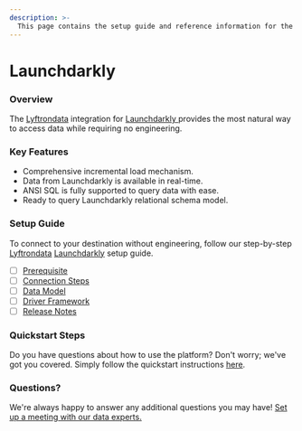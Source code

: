 ```yaml
---
description: >-
  This page contains the setup guide and reference information for the Launchdarkly source connector.
---
```


# Launchdarkly

### Overview

The [Lyftrondata](https://www.lyftrondata.com/) integration for [Launchdarkly](https://www.lyftrondata.com/integration/launchdarkly/)[ ](https://www.lyftrondata.com/integration/launchdarkly/)provides the most natural way to access data while requiring no engineering.

### Key Features

* Comprehensive incremental load mechanism.
* Data from Launchdarkly is available in real-time.&#x20;
* ANSI SQL is fully supported to query data with ease.
* Ready to query Launchdarkly relational schema model.

### Setup Guide

To connect to your destination without engineering, follow our step-by-step [Lyftrondata](https://www.lyftrondata.com/)  [Launchdarkly](https://www.lyftrondata.com/integration/launchdarkly/) setup guide.

* [ ] [Prerequisite](../../sales-analytics/launchdarkly/prerequisite.md)
* [ ] [Connection Steps](../../sales-analytics/launchdarkly/connection-steps.md)
* [ ] [Data Model](../../sales-analytics/launchdarkly/data-model/)
* [ ] [Driver Framework](../../sales-analytics/launchdarkly/driver-framework/)
* [ ] [Release Notes](../../sales-analytics/launchdarkly/release-notes.md)

### Quickstart Steps

Do you have questions about how to use the platform? Don't worry; we've got you covered. Simply follow the quickstart instructions [here](../../../quickstart-steps.md).

### Questions? <a href="#questions" id="questions"></a>

We're always happy to answer any additional questions you may have! [Set up a meeting with our data experts.](https://www.lyftrondata.com/book-a-meeting/)

